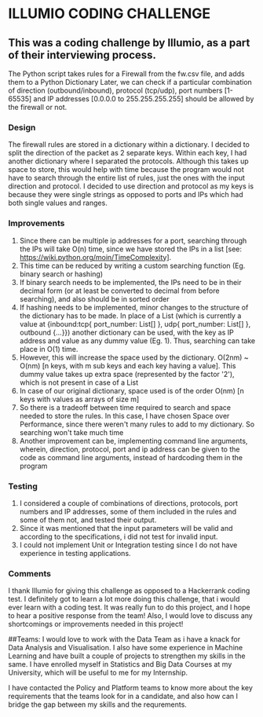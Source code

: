 # ILLUMIO CODING CHALLENGE

## This was a coding challenge by Illumio, as a part of their interviewing process.

The Python script takes rules for a Firewall from the fw.csv file, and adds them to a Python Dictionary
Later, we can check if a particular combination of direction (outbound/inbound), protocol (tcp/udp), port numbers [1-65535] and IP addresses [0.0.0.0 to 255.255.255.255] should be allowed by the firewall or not.

### Design
The firewall rules are stored in a dictionary within a dictionary. I decided to split the direction of the packet as 2 separate keys. 
Within each key, I had another dictionary where I separated the protocols. 
Although this takes up space to store, this would help with time because the program would not have to search through the entire list of rules, just the ones with the input direction and protocol.
I decided to use direction and protocol as my keys is because they were single strings as opposed to ports and IPs which had both single values and ranges.

### Improvements
1. Since there can be multiple ip addresses for a port, searching through the IPs will take O(n) time, since we have stored the IPs in a list [see: https://wiki.python.org/moin/TimeComplexity]. 
2. This time can be reduced by writing a custom searching function (Eg. binary search or hashing)
3. If binary search needs to be implemented, the IPs need to be in their decimal form (or at least be converted to decimal from before searching), and also should be in sorted order
4. If hashing needs to be implemented, minor changes to the structure of the dictionary has to be made. In place of a List (which is currently a value at 
    {inbound:tcp{
                    port_number: List[]
                },
            udp{
                    port_number: List[]
                },
        outbound {...}})
    another dictionary can be used, with the key as IP address and value as any dummy value (Eg. 1). Thus, searching can take place in O(1) time.
5. However, this will increase the space used by the dictionary. O(2nm) ~ O(nm) [n keys, with m sub keys and each key having a value]. This dummy value takes up extra space (represented by the factor '2'), which is not present in case of a List
6. In case of our original dictionary, space used is of the order O(nm) [n keys with values as arrays of size m]
7. So there is a tradeoff between time required to search and space needed to store the rules. In this case, I have chosen Space over Performance, since there weren't many rules to add to my dictionary. So searching won't take much time
8. Another improvement can be, implementing command line arguments, wherein, direction, protocol, port and ip address can be given to the code as command line arguments, instead of hardcoding them in the program
    
### Testing
1. I considered a couple of combinations of directions, protocols, port numbers and IP addresses, some of them included in the rules and 
some of them not, and tested their output.
2. Since it was mentioned that the input parameters will be valid and according to the specifications, i did not test for invalid input.
3. I could not implement Unit or Integration testing since I do not have experience in testing applications.

### Comments
I thank Illumio for giving this challenge as opposed to a Hackerrank coding test. I definitely got to learn a lot more doing this challenge, that i would ever learn with a coding test.
It was really fun to do this project, and I hope to hear a positive response from the team! Also, I would love to discuss any shortcomings or improvements needed in this project!

##Teams:
I would love to work with the Data Team as i have a knack for Data Analysis and Visualisation. I also have some experience in Machine Learning and have built a couple of projects to strengthen my skills in the same.
I have enrolled myself in Statistics and Big Data Courses at my University, which will be useful to me for my Internship.

I have contacted the Policy and Platform teams to know more about the key requirements that the teams look for in a candidate, and also how can I bridge the gap between my skills and the requrements.

